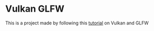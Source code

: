 # Vulkan GLFW

This is a project made by following this [tutorial](https://vulkan-tutorial.com/Introduction) on Vulkan and GLFW